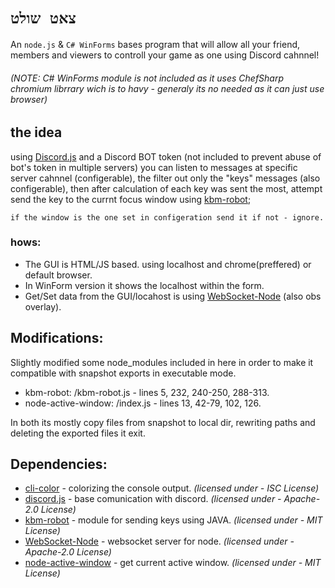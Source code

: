# `צאט שולט`
An
`node.js` & 
`C# WinForms`
bases program that will allow all your friend, members and viewers to controll your game as one using Discord cahnnel!
###### (NOTE: C# WinForms module is not included as it uses ChefSharp chromium librrary wich is to havy - generaly its no *needed* as it can just use browser)
## the idea
using [Discord.js](https://github.com/discordjs/discord.js) and a Discord BOT token (not included to prevent abuse of bot's token in multiple servers)
you can listen to messages at specific server cahnnel (configerable), the filter out only the "keys" messages (also configerable), then after calculation of each key was sent the most, attempt send the key to the currnt focus window using [kbm-robot](https://github.com/kylepaulsen/kbm-robot);
```text
if the window is the one set in configeration send it if not - ignore.
```

### hows:
- The GUI is HTML/JS based. using localhost and chrome(preffered) or default browser.
- In WinForm version it shows the localhost within the form.
- Get/Set data from the GUI/locahost is using [WebSocket-Node](https://github.com/theturtle32/WebSocket-Node) (also obs overlay).

## Modifications:
Slightly modified some node_modules included in here in order to make it compatible with snapshot exports in executable mode.
* kbm-robot: /kbm-robot.js - lines 5, 232, 240-250, 288-313.
* node-active-window: /index.js - lines 13, 42-79, 102, 126.

In both its mostly copy files from snapshot to local dir, rewriting paths and deleting the exported files it exit.

## Dependencies:
* [cli-color](https://github.com/medikoo/cli-color) - colorizing the console output. *(licensed under - ISC License)*
* [discord.js](https://github.com/discordjs/discord.js) - base comunication with discord. *(licensed under - Apache-2.0 License)*
* [kbm-robot](https://github.com/kylepaulsen/kbm-robot) - module for sending keys using JAVA. *(licensed under - MIT License)*
* [WebSocket-Node](https://github.com/theturtle32/WebSocket-Node) - websocket server for node. *(licensed under -  Apache-2.0 License)*
* [node-active-window](https://www.npmjs.com/package/node-active-window) - get current active window. *(licensed under - MIT License)*
